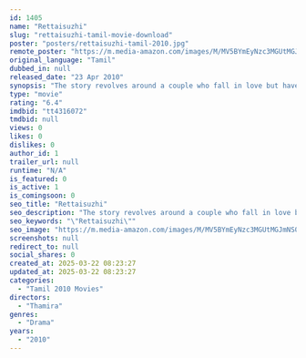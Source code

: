 ```yaml
---
id: 1405
name: "Rettaisuzhi"
slug: "rettaisuzhi-tamil-movie-download"
poster: "posters/rettaisuzhi-tamil-2010.jpg"
remote_poster: "https://m.media-amazon.com/images/M/MV5BYmEyNzc3MGUtMGJmNS00YTFkLTkxMDUtNjQxY2Y4NDg0ZTgxXkEyXkFqcGdeQXVyMTY1MzAyNjU4._V1_SX300.jpg"
original_language: "Tamil"
dubbed_in: null
released_date: "23 Apr 2010"
synopsis: "The story revolves around a couple who fall in love but have to face resistance from their respective families. What starts after that is the couple trying to convince the respective families."
type: "movie"
rating: "6.4"
imdbid: "tt4316072"
tmdbid: null
views: 0
likes: 0
dislikes: 0
author_id: 1
trailer_url: null
runtime: "N/A"
is_featured: 0
is_active: 1
is_comingsoon: 0
seo_title: "Rettaisuzhi"
seo_description: "The story revolves around a couple who fall in love but have to face resistance from their respective families. What starts after that is the couple trying to convince the respective families."
seo_keywords: "\"Rettaisuzhi\""
seo_image: "https://m.media-amazon.com/images/M/MV5BYmEyNzc3MGUtMGJmNS00YTFkLTkxMDUtNjQxY2Y4NDg0ZTgxXkEyXkFqcGdeQXVyMTY1MzAyNjU4._V1_SX300.jpg"
screenshots: null
redirect_to: null
social_shares: 0
created_at: 2025-03-22 08:23:27
updated_at: 2025-03-22 08:23:27
categories:
  - "Tamil 2010 Movies"
directors:
  - "Thamira"
genres:
  - "Drama"
years:
  - "2010"
---
```

